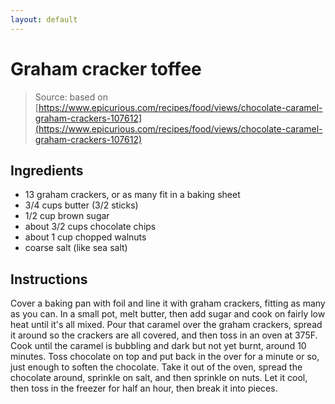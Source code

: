 ```yaml
---
layout: default
---
```

# Graham cracker toffee
> Source: based on [https://www.epicurious.com/recipes/food/views/chocolate-caramel-graham-crackers-107612](https://www.epicurious.com/recipes/food/views/chocolate-caramel-graham-crackers-107612)

## Ingredients
* 13 graham crackers, or as many fit in a baking sheet
* 3/4 cups butter (3/2 sticks)
* 1/2 cup brown sugar
* about 3/2 cups chocolate chips
* about 1 cup chopped walnuts
* coarse salt (like sea salt)

## Instructions
Cover a baking pan with foil and line it with graham crackers, fitting as many as you can. In a small pot, melt butter, then add sugar and cook on fairly low heat until it's all mixed. Pour that caramel over the graham crackers, spread it around so the crackers are all covered, and then toss in an oven at 375F. Cook until the caramel is bubbling and dark but not yet burnt, around 10 minutes. Toss chocolate on top and put back in the over for a minute or so, just enough to soften the chocolate. Take it out of the oven, spread the chocolate around, sprinkle on salt, and then sprinkle on nuts. Let it cool, then toss in the freezer for half an hour, then break it into pieces.
